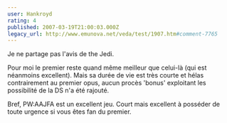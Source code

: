 ```yaml
---
user: Hankroyd
rating: 4
published: 2007-03-19T21:00:03.000Z
legacy_url: http://www.emunova.net/veda/test/1907.htm#comment-7765
---
```

Je ne partage pas l'avis de the Jedi.

Pour moi le premier reste quand même meilleur que celui-là (qui est néanmoins excellent). Mais sa durée de vie est très courte et hélas contrairement au premier opus, aucun procès 'bonus' exploitant les possibilité de la DS n'a été rajouté.

Bref, PW:AAJFA est un excellent jeu. Court mais excellent à posséder de toute urgence si vous êtes fan du premier.